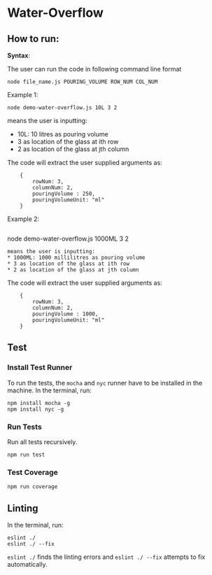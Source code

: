 # Water-Overflow
## How to run:

**Syntax**:

The user can run the code in following command line format
```
node file_name.js POURING_VOLUME ROW_NUM COL_NUM
```

Example 1:

```
node demo-water-overflow.js 10L 3 2
```
means the user is inputting:
* 10L: 10 litres as pouring volume 
* 3 as location of the glass at ith row 
* 2 as location of the glass at jth column

The code will extract the user supplied arguments as:
```
    {
        rowNum: 3,
        columnNum: 2,
        pouringVolume : 250,
        pouringVolumeUnit: "ml"
    }
```

Example 2:

```
```
node demo-water-overflow.js 1000ML 3 2
```
means the user is inputting:
* 1000ML: 1000 millilitres as pouring volume 
* 3 as location of the glass at ith row 
* 2 as location of the glass at jth column
```

The code will extract the user supplied arguments as:
```
    {
        rowNum: 3,
        columnNum: 2,
        pouringVolume : 1000,
        pouringVolumeUnit: "ml"
    }
```
## Test
### Install Test Runner
To run the tests, the `mocha` and `nyc` runner have to be installed in the machine. In the terminal, run:

```
npm install mocha -g
npm install nyc -g
```

### Run Tests
Run all tests recursively.
```
npm run test
```

### Test Coverage
```
npm run coverage
```

## Linting
In the terminal, run:
```
eslint ./
eslint ./ --fix
```
`eslint ./` finds the linting errors and `eslint ./ --fix` attempts to fix automatically.